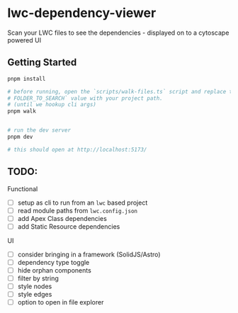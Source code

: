 # lwc-dependency-viewer

Scan your LWC files to see the dependencies - displayed on to a cytoscape powered UI

## Getting Started

```bash
pnpm install

# before running, open the `scripts/walk-files.ts` script and replace the 
# FOLDER_TO_SEARCH` value with your project path.
# (until we hookup cli args)
pnpm walk


# run the dev server
pnpm dev

# this should open at http://localhost:5173/ 
```

## TODO:

Functional
- [ ] setup as cli to run from an `lwc` based project
- [ ] read module paths from `lwc.config.json`
- [ ] add Apex Class dependencies
- [ ] add Static Resource dependencies

UI
- [ ] consider bringing in a framework (SolidJS/Astro)
- [ ] dependency type toggle
- [ ] hide orphan components
- [ ] filter by string
- [ ] style nodes
- [ ] style edges
- [ ] option to open in file explorer
